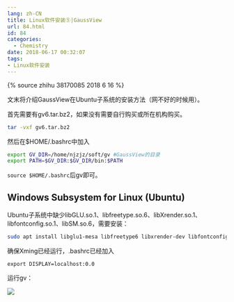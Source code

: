 ```yaml
---
lang: zh-CN
title: Linux软件安装⑤|GaussView
url: 84.html
id: 84
categories:
  - Chemistry
date: 2018-06-17 00:32:07
tags:
- Linux软件安装
---
```


{% source zhihu 38170085 2018 6 16 %}

文末将介绍GaussView在Ubuntu子系统的安装方法（网不好的时候用）。
<!--more-->

首先需要有gv6.tar.bz2，如果没有需要自行购买或所在机构购买。

```sh
tar -vxf gv6.tar.bz2
```

然后在$HOME/.bashrc中加入

```sh
export GV_DIR=/home/njzjz/soft/gv #GaussView的目录
export PATH=$GV_DIR:$GV_DIR/bin:$PATH
```

`source $HOME/.bashrc`后gv即可。

Windows Subsystem for Linux (Ubuntu)
------------------------------------

Ubuntu子系统中缺少libGLU.so.1、libfreetype.so.6、libXrender.so.1、libfontconfig.so.1、libSM.so.6，需要安装：

```sh
sudo apt install libglu1-mesa libfreetype6 libxrender-dev libfontconfig libsm6
```

确保Xming已经运行，.bashrc已经加入

```
export DISPLAY=localhost:0.0
```

运行gv：

![](https://drive.google.com/uc?id=1s6ziIVUNXrNpvULaJ2V9fzN8ufkbi64K)
